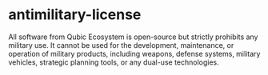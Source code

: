# antimilitary-license
All software from Qubic Ecosystem is open-source but strictly prohibits any military use. It cannot be used for the development, maintenance, or operation of military products, including weapons, defense systems, military vehicles, strategic planning tools, or any dual-use technologies.

